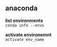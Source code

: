 ## anaconda

**list environments**<br>
`conda info --envs`

**activate environemnt**<br>
`activate env_name`
